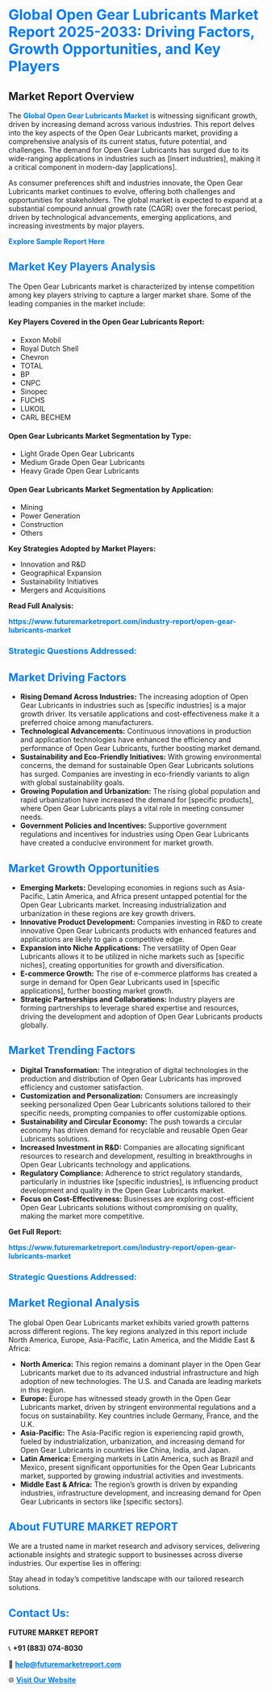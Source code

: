 <h1 style="color: #007BFF;">Global Open Gear Lubricants Market Report 2025-2033: Driving Factors, Growth Opportunities, and Key Players</h1>

<section id="overview">
<h2>Market Report Overview</h2>
<p>The <a href="https://www.futuremarketreport.com/industry-report/open-gear-lubricants-market" style="color: #007BFF; text-decoration: none;"><strong>Global Open Gear Lubricants Market</strong></a> is witnessing significant growth, driven by increasing demand across various industries. This report delves into the key aspects of the Open Gear Lubricants market, providing a comprehensive analysis of its current status, future potential, and challenges. The demand for Open Gear Lubricants has surged due to its wide-ranging applications in industries such as [insert industries], making it a critical component in modern-day [applications].</p>
<p>As consumer preferences shift and industries innovate, the Open Gear Lubricants market continues to evolve, offering both challenges and opportunities for stakeholders. The global market is expected to expand at a substantial compound annual growth rate (CAGR) over the forecast period, driven by technological advancements, emerging applications, and increasing investments by major players.</p>
</section>

<section id="overview">
<p><a href="https://www.futuremarketreport.com/request-sample/reportId=28796" style="color: #007BFF; text-decoration: none;"><strong>Explore Sample Report Here</strong></a></p>
</section>

<section id="key-players">
<h2 style="color: #007BFF;">Market Key Players Analysis</h2>
<p>The Open Gear Lubricants market is characterized by intense competition among key players striving to capture a larger market share. Some of the leading companies in the market include:</p>
<h4>Key Players Covered in the Open Gear Lubricants Report:</h4>
<ul><li>Exxon Mobil</li><li>Royal Dutch Shell</li><li>Chevron</li><li>TOTAL</li><li>BP</li><li>CNPC</li><li>Sinopec</li><li>FUCHS</li><li>LUKOIL</li><li>CARL BECHEM</li></ul>
<h4>Open Gear Lubricants Market Segmentation by Type:</h4>
<ul><li>Light Grade Open Gear Lubricants</li><li>Medium Grade Open Gear Lubricants</li><li>Heavy Grade Open Gear Lubricants</li></ul>

<h4>Open Gear Lubricants Market Segmentation by Application:</h4>
<ul><li>Mining</li><li>Power Generation</li><li>Construction</li><li>Others</li></ul>
<p><strong>Key Strategies Adopted by Market Players:</strong></p>
<ul>
<li>Innovation and R&D</li>
<li>Geographical Expansion</li>
<li>Sustainability Initiatives</li>
<li>Mergers and Acquisitions</li>
</ul>
</section>

<section>
<p><strong>Read Full Analysis: </strong></p><a href="https://www.futuremarketreport.com/industry-report/open-gear-lubricants-market" style="color: #007BFF; text-decoration: none;"><strong>https://www.futuremarketreport.com/industry-report/open-gear-lubricants-market</strong></a>
<h3 style="color: #007BFF;">Strategic Questions Addressed:</h3>
</section>

<section id="driving-factors">
<h2 style="color: #007BFF;">Market Driving Factors</h2>
<ul>
<li><strong>Rising Demand Across Industries:</strong> The increasing adoption of Open Gear Lubricants in industries such as [specific industries] is a major growth driver. Its versatile applications and cost-effectiveness make it a preferred choice among manufacturers.</li>
<li><strong>Technological Advancements:</strong> Continuous innovations in production and application technologies have enhanced the efficiency and performance of Open Gear Lubricants, further boosting market demand.</li>
<li><strong>Sustainability and Eco-Friendly Initiatives:</strong> With growing environmental concerns, the demand for sustainable Open Gear Lubricants solutions has surged. Companies are investing in eco-friendly variants to align with global sustainability goals.</li>
<li><strong>Growing Population and Urbanization:</strong> The rising global population and rapid urbanization have increased the demand for [specific products], where Open Gear Lubricants plays a vital role in meeting consumer needs.</li>
<li><strong>Government Policies and Incentives:</strong> Supportive government regulations and incentives for industries using Open Gear Lubricants have created a conducive environment for market growth.</li>
</ul>
</section>

<section id="growth-opportunities">
<h2 style="color: #007BFF;">Market Growth Opportunities</h2>
<ul>
<li><strong>Emerging Markets:</strong> Developing economies in regions such as Asia-Pacific, Latin America, and Africa present untapped potential for the Open Gear Lubricants market. Increasing industrialization and urbanization in these regions are key growth drivers.</li>
<li><strong>Innovative Product Development:</strong> Companies investing in R&D to create innovative Open Gear Lubricants products with enhanced features and applications are likely to gain a competitive edge.</li>
<li><strong>Expansion into Niche Applications:</strong> The versatility of Open Gear Lubricants allows it to be utilized in niche markets such as [specific niches], creating opportunities for growth and diversification.</li>
<li><strong>E-commerce Growth:</strong> The rise of e-commerce platforms has created a surge in demand for Open Gear Lubricants used in [specific applications], further boosting market growth.</li>
<li><strong>Strategic Partnerships and Collaborations:</strong> Industry players are forming partnerships to leverage shared expertise and resources, driving the development and adoption of Open Gear Lubricants products globally.</li>
</ul>
</section>

<section id="trending-factors">
<h2 style="color: #007BFF;">Market Trending Factors</h2>
<ul>
<li><strong>Digital Transformation:</strong> The integration of digital technologies in the production and distribution of Open Gear Lubricants has improved efficiency and customer satisfaction.</li>
<li><strong>Customization and Personalization:</strong> Consumers are increasingly seeking personalized Open Gear Lubricants solutions tailored to their specific needs, prompting companies to offer customizable options.</li>
<li><strong>Sustainability and Circular Economy:</strong> The push towards a circular economy has driven demand for recyclable and reusable Open Gear Lubricants solutions.</li>
<li><strong>Increased Investment in R&D:</strong> Companies are allocating significant resources to research and development, resulting in breakthroughs in Open Gear Lubricants technology and applications.</li>
<li><strong>Regulatory Compliance:</strong> Adherence to strict regulatory standards, particularly in industries like [specific industries], is influencing product development and quality in the Open Gear Lubricants market.</li>
<li><strong>Focus on Cost-Effectiveness:</strong> Businesses are exploring cost-efficient Open Gear Lubricants solutions without compromising on quality, making the market more competitive.</li>
</ul>
</section>

<section>
<p><strong>Get Full Report: </strong></p><a href="https://www.futuremarketreport.com/industry-report/open-gear-lubricants-market" style="color: #007BFF; text-decoration: none;"><strong>https://www.futuremarketreport.com/industry-report/open-gear-lubricants-market</strong></a>
<h3 style="color: #007BFF;">Strategic Questions Addressed:</h3>
</section>


<section id="regional-analysis">
<h2 style="color: #007BFF;">Market Regional Analysis</h2>
<p>The global Open Gear Lubricants market exhibits varied growth patterns across different regions. The key regions analyzed in this report include North America, Europe, Asia-Pacific, Latin America, and the Middle East & Africa:</p>
<ul>
<li><strong>North America:</strong> This region remains a dominant player in the Open Gear Lubricants market due to its advanced industrial infrastructure and high adoption of new technologies. The U.S. and Canada are leading markets in this region.</li>
<li><strong>Europe:</strong> Europe has witnessed steady growth in the Open Gear Lubricants market, driven by stringent environmental regulations and a focus on sustainability. Key countries include Germany, France, and the U.K.</li>
<li><strong>Asia-Pacific:</strong> The Asia-Pacific region is experiencing rapid growth, fueled by industrialization, urbanization, and increasing demand for Open Gear Lubricants in countries like China, India, and Japan.</li>
<li><strong>Latin America:</strong> Emerging markets in Latin America, such as Brazil and Mexico, present significant opportunities for the Open Gear Lubricants market, supported by growing industrial activities and investments.</li>
<li><strong>Middle East & Africa:</strong> The region’s growth is driven by expanding industries, infrastructure development, and increasing demand for Open Gear Lubricants in sectors like [specific sectors].</li>
</ul>
</section>

<footer>
<h2 style="color: #007BFF;">About FUTURE MARKET REPORT</h2>
<p>We are a trusted name in market research and advisory services, delivering actionable insights and strategic support to businesses across diverse industries. Our expertise lies in offering:</p>

<p>Stay ahead in today’s competitive landscape with our tailored research solutions.</p>

<h2 style="color: #007BFF;">Contact Us:</h2>
<p><strong>FUTURE MARKET REPORT</strong></p>
<p>📞 <strong>+91 (883) 074-8030</strong></p>
<p>📧 <strong><a href="mailto:help@futuremarketreport.com" style="color: #007BFF;">help@futuremarketreport.com</a></strong></p>
<p>🌐 <strong><a href="https://www.futuremarketreport.com/" style="color: #007BFF;">Visit Our Website</a></strong></p>
</footer>